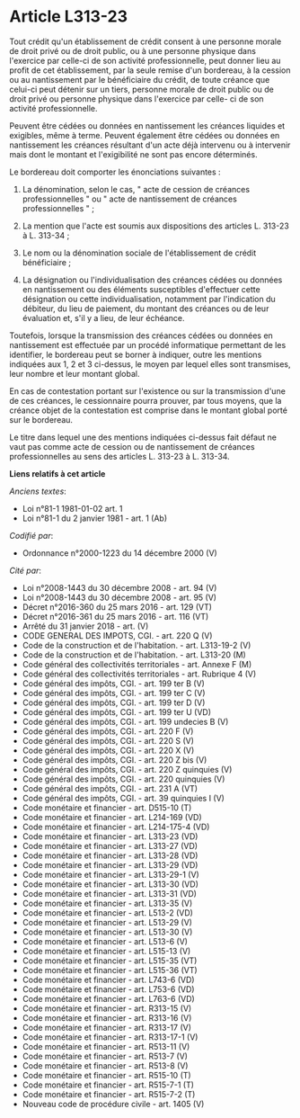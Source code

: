 # Article L313-23

Tout crédit qu'un établissement de crédit consent à une personne morale de droit privé ou de droit public, ou à une personne
physique dans l'exercice par celle-ci de son activité professionnelle, peut donner lieu au profit de cet établissement, par
la seule remise d'un bordereau, à la cession ou au nantissement par le bénéficiaire du crédit, de toute créance que celui-ci
peut détenir sur un tiers, personne morale de droit public ou de droit privé ou personne physique dans l'exercice par celle-
ci de son activité professionnelle. 

Peuvent être cédées ou données en nantissement les créances liquides et exigibles, même à terme. Peuvent également être
cédées ou données en nantissement les créances résultant d'un acte déjà intervenu ou à intervenir mais dont le montant et
l'exigibilité ne sont pas encore déterminés. 

Le bordereau doit comporter les énonciations suivantes : 

1. La dénomination, selon le cas, " acte de cession de créances professionnelles " ou " acte de nantissement de créances
professionnelles " ; 

2. La mention que l'acte est soumis aux dispositions des articles L. 313-23 à L. 313-34 ; 

3. Le nom ou la dénomination sociale de l'établissement de crédit bénéficiaire ; 

4. La désignation ou l'individualisation des créances cédées ou données en nantissement ou des éléments susceptibles
d'effectuer cette désignation ou cette individualisation, notamment par l'indication du débiteur, du lieu de paiement, du
montant des créances ou de leur évaluation et, s'il y a lieu, de leur échéance. 

Toutefois, lorsque la transmission des créances cédées ou données en nantissement est effectuée par un procédé informatique
permettant de les identifier, le bordereau peut se borner à indiquer, outre les mentions indiquées aux 1, 2 et 3 ci-dessus,
le moyen par lequel elles sont transmises, leur nombre et leur montant global. 

En cas de contestation portant sur l'existence ou sur la transmission d'une de ces créances, le cessionnaire pourra prouver,
par tous moyens, que la créance objet de la contestation est comprise dans le montant global porté sur le bordereau. 

Le titre dans lequel une des mentions indiquées ci-dessus fait défaut ne vaut pas comme acte de cession ou de nantissement de
créances professionnelles au sens des articles L. 313-23 à L. 313-34.

**Liens relatifs à cet article**

_Anciens textes_:

  - Loi n°81-1 1981-01-02 art. 1
  - Loi n°81-1 du 2 janvier 1981 - art. 1 (Ab)

_Codifié par_:

  - Ordonnance n°2000-1223 du 14 décembre 2000 (V)

_Cité par_:

  - Loi n°2008-1443 du 30 décembre 2008 - art. 94 (V)
  - Loi n°2008-1443 du 30 décembre 2008 - art. 95 (V)
  - Décret n°2016-360 du 25 mars 2016 - art. 129 (VT)
  - Décret n°2016-361 du 25 mars 2016 - art. 116 (VT)
  - Arrêté du 31 janvier 2018 - art. (V)
  - CODE GENERAL DES IMPOTS, CGI. - art. 220 Q (V)
  - Code de la construction et de l'habitation. - art. L313-19-2 (V)
  - Code de la construction et de l'habitation. - art. L313-20 (M)
  - Code général des collectivités territoriales - art. Annexe F (M)
  - Code général des collectivités territoriales - art. Rubrique 4 (V)
  - Code général des impôts, CGI. - art. 199 ter B (V)
  - Code général des impôts, CGI. - art. 199 ter C (V)
  - Code général des impôts, CGI. - art. 199 ter D (V)
  - Code général des impôts, CGI. - art. 199 ter U (VD)
  - Code général des impôts, CGI. - art. 199 undecies B (V)
  - Code général des impôts, CGI. - art. 220 F (V)
  - Code général des impôts, CGI. - art. 220 S (V)
  - Code général des impôts, CGI. - art. 220 X (V)
  - Code général des impôts, CGI. - art. 220 Z bis (V)
  - Code général des impôts, CGI. - art. 220 Z quinquies (V)
  - Code général des impôts, CGI. - art. 220 quinquies (V)
  - Code général des impôts, CGI. - art. 231 A (VT)
  - Code général des impôts, CGI. - art. 39 quinquies I (V)
  - Code monétaire et financier - art. D515-10 (T)
  - Code monétaire et financier - art. L214-169 (VD)
  - Code monétaire et financier - art. L214-175-4 (VD)
  - Code monétaire et financier - art. L313-23 (VD)
  - Code monétaire et financier - art. L313-27 (VD)
  - Code monétaire et financier - art. L313-28 (VD)
  - Code monétaire et financier - art. L313-29 (VD)
  - Code monétaire et financier - art. L313-29-1 (V)
  - Code monétaire et financier - art. L313-30 (VD)
  - Code monétaire et financier - art. L313-31 (VD)
  - Code monétaire et financier - art. L313-35 (V)
  - Code monétaire et financier - art. L513-2 (VD)
  - Code monétaire et financier - art. L513-29 (V)
  - Code monétaire et financier - art. L513-30 (V)
  - Code monétaire et financier - art. L513-6 (V)
  - Code monétaire et financier - art. L515-13 (V)
  - Code monétaire et financier - art. L515-35 (VT)
  - Code monétaire et financier - art. L515-36 (VT)
  - Code monétaire et financier - art. L743-6 (VD)
  - Code monétaire et financier - art. L753-6 (VD)
  - Code monétaire et financier - art. L763-6 (VD)
  - Code monétaire et financier - art. R313-15 (V)
  - Code monétaire et financier - art. R313-16 (V)
  - Code monétaire et financier - art. R313-17 (V)
  - Code monétaire et financier - art. R313-17-1 (V)
  - Code monétaire et financier - art. R513-11 (V)
  - Code monétaire et financier - art. R513-7 (V)
  - Code monétaire et financier - art. R513-8 (V)
  - Code monétaire et financier - art. R515-10 (T)
  - Code monétaire et financier - art. R515-7-1 (T)
  - Code monétaire et financier - art. R515-7-2 (T)
  - Nouveau code de procédure civile - art. 1405 (V)
